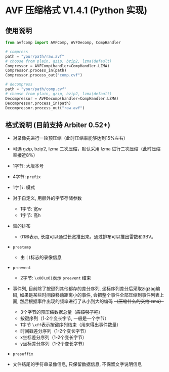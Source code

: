 # AVF 压缩格式 V1.4.1 (Python 实现)

## 使用说明

```python
from avfcomp import AVFComp, AVFDecomp, CompHandler

# compress
path = "your/path/raw.avf"
# choose from plain, gzip, bzip2, lzma(default)
Compressor = AVFComp(handler=CompHandler.LZMA)
Compressor.process_in(path)
Compressor.process_out("comp.cvf")

# decompress
path = "your/path/comp.cvf"
# choose from plain, gzip, bzip2, lzma(default)
Decompressor = AVFDecomp(handler=CompHandler.LZMA)
Decompressor.process_in(path)
Decompressor.process_out("raw.avf")
```

## 格式说明 (目前支持 Arbiter 0.52+)

- 对录像先进行一轮预压缩（此时压缩率能够达到15%左右）
- 可选 gzip, bzip2, lzma 二次压缩，默认采用 lzma 进行二次压缩（此时压缩率接近8%）
- 1字节: 大版本号
- 4字节: `prefix`
- 1字节: 模式
- 对于自定义, 用额外的字节存储参数

  - 1字节: 宽w
  - 1字节: 高h
- 雷的排布

  - 01串表示, 长度可以通过长宽推出来。通过排布可以推出雷数和3BV。
- `prestamp`

  - 由 `[]`标志的录像信息
- `preevent`

  - 2字节: `\x00\x01`表示 `preevent` 结束
- 事件列, 目前除了按键列其他都存的差分序列, 坐标序列差分后采取zigzag编码, 如果是某些时间段移动距离小的事件, 会把整个事件全部压缩到事件列表上面, 然后根据事件出现的频率进行了从小到大的编码 ~~（压缩什么的交给lzma）~~

  - 3个字节的预压缩数据总量（~~应该够了吧~~）
  - 按键序列（1-2个变长字节, 一般是一个字节）
  - 1字节 `\xff`表示按键序列结束（用来得出事件数量）
  - 时间戳差分序列（1-2个变长字节）
  - x坐标差分序列（1-2个变长字节）
  - y坐标差分序列（1-2个变长字节）
- `presuffix`
- 文件结尾的字符串录像信息, 只保留数据信息, 不保留文字说明信息
